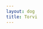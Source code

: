 ```yaml
---
layout: dog
title: Torvi
---
```


<div class="fotorama">
    <a href="assets/content/dogs/torvi/img/DSC_2229.jpg" data-thumb="assets/content/dogs/torvi/img/DSC_2229_TB.jpg" title="Logo Title Text 1"></a>
    <a href="assets/content/dogs/torvi/img/DSC_3248.jpg" data-thumb="assets/content/dogs/torvi/img/DSC_3248_TB.jpg" title="Logo Title Text 2"></a>
</div>
